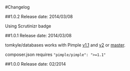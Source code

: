 #Changelog

##1.0.2
Release date: 2014/03/08

Using Scrutinizr badge


##1.0.1
Release date: 2014/03/08

tomkyle/databases works with Pimple [v1.1](https://github.com/fabpot/Pimple/tree/1.1) and [v2](https://github.com/fabpot/Pimple/tree/v2.0.0) or [master](https://github.com/fabpot/Pimple/tree/master). 

composer.json requires `"pimple/pimple": ">=1.1"`

##1.0.0
Release date: 02/2014
